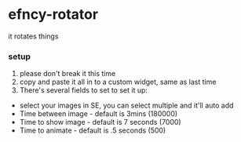 # efncy-rotator
it rotates things


### setup

1. please don't break it this time
1. copy and paste it all in to a custom widget, same as last time
1. There's several fields to set to set it up:
  - select your images in SE, you can select multiple and it'll auto add
  - Time between image - default is 3mins (180000)
  - Time to show image - default is 7 seconds (7000)
  - Time to animate - default is .5 seconds (500)

